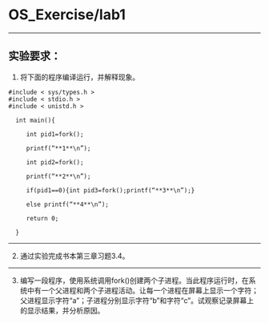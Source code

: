 # OS_Exercise/lab1

***

## 实验要求：

1. 将下面的程序编译运行，并解释现象。
```
#include < sys/types.h >
#include < stdio.h >
#include < unistd.h >

  int main(){

     int pid1=fork();
    
     printf(“**1**\n”);
    
     int pid2=fork();
    
     printf(“**2**\n”);
    
     if(pid1==0){int pid3=fork();printf(“**3**\n”);}
    
     else printf(“**4**\n”);

     return 0;

  }
```
***
2. 通过实验完成书本第三章习题3.4。
***
3. 编写一段程序，使用系统调用fork()创建两个子进程。当此程序运行时，在系统中有一个父进程和两个子进程活动。让每一个进程在屏幕上显示一个字符；父进程显示字符“a”；子进程分别显示字符“b”和字符“c”。试观察记录屏幕上的显示结果，并分析原因。

